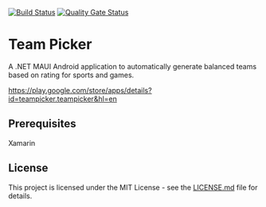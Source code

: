 [![Build Status](https://dev.azure.com/johnwatson484/John%20D%20Watson/_apis/build/status%2FTeam%20Picker?branchName=master)](https://dev.azure.com/johnwatson484/John%20D%20Watson/_build/latest?definitionId=73&branchName=master)
[![Quality Gate Status](https://sonarcloud.io/api/project_badges/measure?project=johnwatson484_team-picker&metric=alert_status)](https://sonarcloud.io/dashboard?id=johnwatson484_team-picker)

# Team Picker

A .NET MAUI Android application to automatically generate balanced teams based on rating for sports and games.

https://play.google.com/store/apps/details?id=teampicker.teampicker&hl=en

## Prerequisites

Xamarin

## License

This project is licensed under the MIT License - see the [LICENSE.md](LICENSE.md) file for details.
